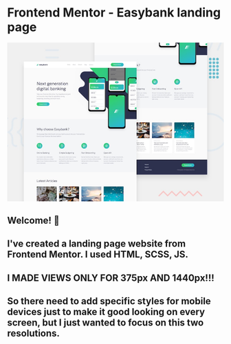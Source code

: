# Frontend Mentor - Easybank landing page

![Design preview for the Easybank landing page coding challenge](./design/desktop-preview.jpg)

## Welcome! 👋
## I've created a landing page website from Frontend Mentor. I used HTML, SCSS, JS.
## I MADE VIEWS ONLY FOR 375px AND 1440px!!!
## So there need to add specific styles for mobile devices just to make it good looking on every screen, but I just wanted to focus on this two resolutions. 
